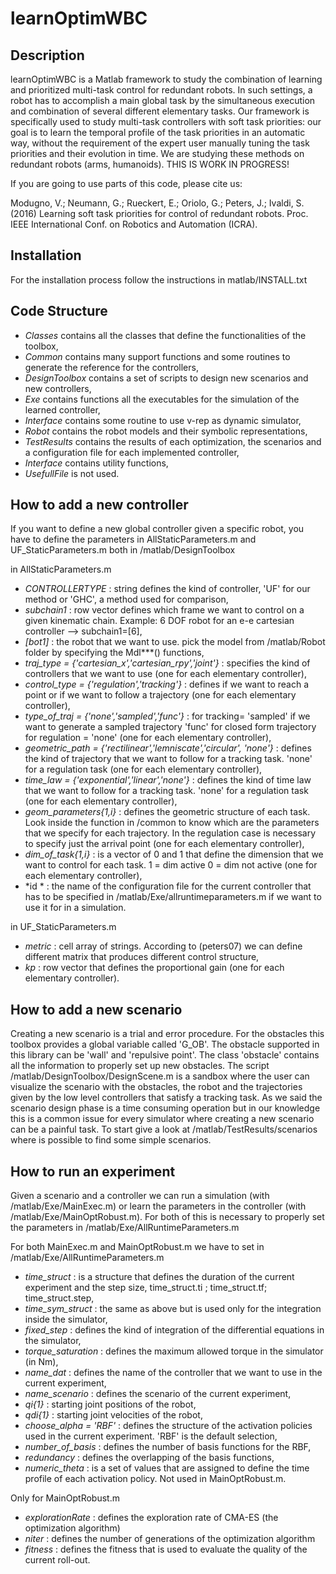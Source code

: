 learnOptimWBC
=============



Description
-----------


learnOptimWBC is a Matlab framework to study the combination of learning and prioritized multi-task control for redundant robots. In such settings, a robot has to accomplish a main global task by the simultaneous execution and combination of several different elementary tasks. 
Our framework is specifically used to study multi-task controllers with soft task priorities: our goal is to learn the temporal profile of the task priorities in an automatic way, without the requirement of the expert user manually tuning the task priorities and their evolution in time. We are studying these methods on redundant robots (arms, humanoids). THIS IS WORK IN PROGRESS!

If you are going to use parts of this code, please cite us:

Modugno, V.; Neumann, G.; Rueckert, E.; Oriolo, G.; Peters, J.; Ivaldi, S. (2016) Learning soft task priorities for control of redundant robots. Proc. IEEE International Conf. on Robotics and Automation (ICRA). 



Installation
------------

For the installation process follow the instructions in matlab/INSTALL.txt 


Code Structure
--------------

- *Classes* contains all the classes that define the functionalities of the toolbox,
- *Common* contains many support functions and some routines to generate the reference for the controllers,
- *DesignToolbox* contains a set of scripts to design new scenarios and new controllers,
- *Exe* contains functions all the executables for the simulation of the learned controller,
- *Interface* contains some routine to use v-rep as dynamic simulator,
- *Robot* contains the robot models and their symbolic representations,
- *TestResults* contains the results of each optimization, the scenarios and a configuration file for each implemented controller,
- *Interface* contains utility functions,
- *UsefullFile* is not used.


How to add a new controller 
--------------------

If you want to define a new global controller given a specific robot, you have to define the parameters in AllStaticParameters.m and UF_StaticParameters.m both in /matlab/DesignToolbox

in AllStaticParameters.m

- *CONTROLLERTYPE*  : string defines the kind of controller, 'UF' for our method or 'GHC', a method used for comparison,
- *subchain1*  : row vector defines which frame we want to control on a given  kinematic chain. Example: 6 DOF robot for an e-e cartesian controller –-> subchain1=[6],
- *[bot1]*  : the robot that we want to use. pick the model from /matlab/Robot folder by specifying the Mdl***() functions,
- *traj_type = {'cartesian_x','cartesian_rpy','joint'}*  : specifies the kind of controllers that we want to use (one for each elementary controller),
- *control_type = {'regulation','tracking'}*  : defines if we want to reach a point or if we want to follow a trajectory (one for each elementary controller),
- *type_of_traj = {'none','sampled','func'}*  : for tracking= 'sampled' if we want to generate a sampled trajectory 'func' for closed form trajectory 
                                                for regulation = 'none'  (one for each elementary controller),
- *geometric_path = {'rectilinear','lemniscate','circular', 'none'}*  : defines the kind of trajectory that we want to follow for a tracking task. 'none' for a 									regulation task (one for each elementary  controller),
- *time_law = {'exponential','linear','none'}*  : defines the kind of time law that we want to follow for a tracking task. 'none' for a 							       regulation task (one for each elementary controller),       
- *geom_parameters{1,i}*  : defines the geometric structure of each task. Look inside the function in /common to know which are the parameters that we 			            specify for each trajectory. In the regulation case is necessary to specify just the arrival point  (one for each elementary controller),
- *dim_of_task{1,i}*  : is a vector of 0 and 1 that define the dimension that we want to control for each task. 1 = dim active 0 = dim not active (one for each elementary controller),
- *id *  : the name of the configuration file for the current controller that has to be specified in /matlab/Exe/allruntimeparameters.m if we want to use it for in a simulation.


in UF_StaticParameters.m
- *metric*  : cell array of strings. According to (peters07) we can define different matrix that produces different control structure,      
- *kp*  : row vector that defines the proportional gain (one for each elementary controller).
 


How to add a new scenario
-----------------------

Creating a new scenario is a trial and error procedure. For the obstacles this toolbox provides a global variable called 'G_OB'. The obstacle supported in this library can be 'wall' and 'repulsive point'. The class 'obstacle' contains all the information to properly set up new obstacles.
The script /matlab/DesignToolbox/DesignScene.m is a sandbox where the user can visualize the scenario with the obstacles, the robot and the trajectories given by the low level controllers that satisfy a tracking task. 
As we said the scenario design phase is a time consuming operation but in our knowledge this is a common issue for every simulator where creating a new scenario can be a painful task.
To start give a look at /matlab/TestResults/scenarios where is possible to find some simple scenarios.


How to run an experiment
--------------

Given a scenario and a controller we can run a simulation (with /matlab/Exe/MainExec.m) or learn the parameters in the controller (with /matlab/Exe/MainOptRobust.m). For both of this  is necessary to properly set the parameters in /matlab/Exe/AllRuntimeParameters.m


For both MainExec.m and MainOptRobust.m we have to set in /matlab/Exe/AllRuntimeParameters.m


- *time_struct*  :  is a structure that defines the duration of the current experiment and the step size, time_struct.ti ; time_struct.tf; time_struct.step,
- *time_sym_struct*  :  the same as above but is used only for the integration inside the simulator,
- *fixed_step*  : defines the kind of integration of the differential equations in the simulator,
- *torque_saturation*  : defines the maximum allowed torque in the simulator (in Nm),
- *name_dat*  : defines the name of the controller that we want to use in the current experiment,
- *name_scenario*  : defines the scenario of the current experiment,
- *qi{1}*  : starting joint positions of the robot,
- *qdi{1}*  : starting joint velocities of the robot,
- *choose_alpha = 'RBF'*  :  defines the structure of the activation policies used in the current experiment. 'RBF' is the default selection,
- *number_of_basis*  : defines the number of basis functions for the RBF,
- *redundancy*  : defines the overlapping of the basis functions,
- *numeric_theta* : is a set of values that are assigned to define the time profile of each activation policy. Not used in      		  	    MainOptRobust.m.

Only for MainOptRobust.m

- *explorationRate*  : defines the exploration rate of CMA-ES (the optimization algorithm)
- *niter*  : defines the number of generations of the optimization algorithm 
- *fitness*  : defines the fitness that is used to evaluate the quality of the current roll-out.
      





